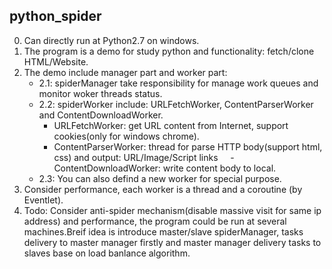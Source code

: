 ## python_spider
0. Can directly run at Python2.7 on windows.
1. The program is a demo for study python and functionality:  fetch/clone HTML/Website.
2. The demo include manager part and worker part:
    * 2.1: spiderManager take responsibility for manage work queues and monitor woker threads status.
    * 2.2: spiderWorker include: URLFetchWorker, ContentParserWorker and ContentDownloadWorker.
      - URLFetchWorker: get URL content from Internet, support cookies(only for windows chrome).
      - ContentParserWorker: thread for parse HTTP body(support html, css) and output: URL/Image/Script links
      - ContentDownloadWorker: write content body to local.
    * 2.3: You can also defind a new worker for special purpose.
3. Consider performance, each worker is a thread and a coroutine (by Eventlet).
4. Todo: Consider anti-spider mechanism(disable massive visit for same ip address) and performance, the program could be run at several machines.Breif idea is introduce master/slave spiderManager, tasks delivery to master manager firstly and master manager delivery tasks to slaves base on load banlance algorithm.
  
